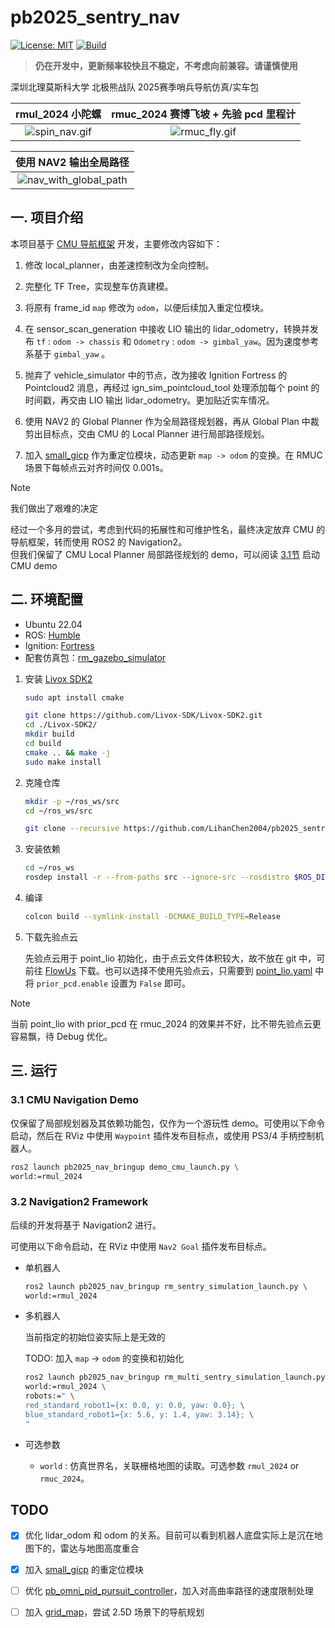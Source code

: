 # pb2025_sentry_nav

[![License: MIT](https://img.shields.io/badge/License-MIT-blue.svg)](https://opensource.org/licenses/MIT)
[![Build](https://github.com/LihanChen2004/pb2025_sentry_nav/actions/workflows/ci.yml/badge.svg?branch=humble)](https://github.com/LihanChen2004/pb2025_sentry_nav/actions/workflows/ci.yml)

> **仍在开发中，更新频率较快且不稳定，不考虑向前兼容。请谨慎使用**

深圳北理莫斯科大学 北极熊战队 2025赛季哨兵导航仿真/实车包

| rmul_2024 小陀螺 | rmuc_2024 赛博飞坡 + 先验 pcd 里程计 |
|:-----------------:|:--------------:|
|![spin_nav.gif](https://raw.githubusercontent.com/LihanChen2004/picx-images-hosting/master/spin_nav.1ove3nw63o.gif)|![rmuc_fly.gif](https://raw.githubusercontent.com/LihanChen2004/picx-images-hosting/master/rmuc_fly_image.1aoyoashvj.gif)|

| 使用 NAV2 输出全局路径 |
|:-------------:|
|![nav_with_global_path](https://raw.githubusercontent.com/LihanChen2004/picx-images-hosting/master/nav_with_global_path.6ik9ck07h1.gif)|

## 一. 项目介绍

本项目基于 [CMU 导航框架](https://github.com/HongbiaoZ/autonomous_exploration_development_environment/tree/humble) 开发，主要修改内容如下：

1. 修改 local_planner，由差速控制改为全向控制。

2. 完整化 TF Tree，实现整车仿真建模。

3. 将原有 frame_id `map` 修改为 `odom`，以便后续加入重定位模块。

4. 在 sensor_scan_generation 中接收 LIO 输出的 lidar_odometry，转换并发布 `tf` : `odom -> chassis` 和 `Odometry` : `odom -> gimbal_yaw`。因为速度参考系基于 `gimbal_yaw` 。

5. 抛弃了 vehicle_simulator 中的节点，改为接收 Ignition Fortress 的 Pointcloud2 消息，再经过 ign_sim_pointcloud_tool 处理添加每个 point 的时间戳，再交由 LIO 输出 lidar_odometry。更加贴近实车情况。

6. 使用 NAV2 的 Global Planner 作为全局路径规划器，再从 Global Plan 中裁剪出目标点，交由 CMU 的 Local Planner 进行局部路径规划。

7. 加入 [small_gicp](https://github.com/koide3/small_gicp) 作为重定位模块，动态更新 `map -> odom` 的变换。在 RMUC 场景下每帧点云对齐时间仅 0.001s。

> [!NOTE]  
> 我们做出了艰难的决定
>
> 经过一个多月的尝试，考虑到代码的拓展性和可维护性名，最终决定放弃 CMU 的导航框架，转而使用 ROS2 的 Navigation2。  
> 但我们保留了 CMU Local Planner 局部路径规划的 demo，可以阅读 [3.1节](#31-cmu-navigation-demo) 启动 CMU demo

## 二. 环境配置

- Ubuntu 22.04
- ROS: [Humble](https://docs.ros.org/en/humble/Installation/Ubuntu-Install-Debs.html)
- Ignition: [Fortress](https://gazebosim.org/docs/fortress/install_ubuntu/)
- 配套仿真包：[rm_gazebo_simulator](https://github.com/LihanChen2004/rmul24_gazebo_simulator)

1. 安装 [Livox SDK2](https://github.com/Livox-SDK/Livox-SDK2)

    ```sh
    sudo apt install cmake
    ```

    ```sh
    git clone https://github.com/Livox-SDK/Livox-SDK2.git
    cd ./Livox-SDK2/
    mkdir build
    cd build
    cmake .. && make -j
    sudo make install
    ```

2. 克隆仓库

    ```zsh
    mkdir -p ~/ros_ws/src
    cd ~/ros_ws/src
    ```

    ```zsh
    git clone --recursive https://github.com/LihanChen2004/pb2025_sentry_nav.git
    ```

3. 安装依赖

    ```zsh
    cd ~/ros_ws
    rosdep install -r --from-paths src --ignore-src --rosdistro $ROS_DISTRO -y
    ```

4. 编译

    ```zsh
    colcon build --symlink-install -DCMAKE_BUILD_TYPE=Release
    ```

5. 下载先验点云

    先验点云用于 point_lio 初始化，由于点云文件体积较大，故不放在 git 中，可前往 [FlowUs](https://flowus.cn/lihanchen/share/87f81771-fc0c-4e09-a768-db01f4c136f4?code=4PP1RS) 下载。也可以选择不使用先验点云，只需要到 [point_lio.yaml](./pb2025_nav_bringup/config/simulation/point_lio.yaml) 中将 `prior_pcd.enable` 设置为 `False` 即可。

> [!NOTE]  
> 当前 point_lio with prior_pcd 在 rmuc_2024 的效果并不好，比不带先验点云更容易飘，待 Debug 优化。

## 三. 运行

### 3.1 CMU Navigation Demo

仅保留了局部规划器及其依赖功能包，仅作为一个游玩性 demo。可使用以下命令启动，然后在 RViz 中使用 `Waypoint` 插件发布目标点，或使用 PS3/4 手柄控制机器人。

```zsh
ros2 launch pb2025_nav_bringup demo_cmu_launch.py \
world:=rmul_2024
```

### 3.2 Navigation2 Framework

后续的开发将基于 Navigation2 进行。

可使用以下命令启动，在 RViz 中使用 `Nav2 Goal` 插件发布目标点。

- 单机器人

    ```zsh
    ros2 launch pb2025_nav_bringup rm_sentry_simulation_launch.py \
    world:=rmul_2024
    ```

- 多机器人

    当前指定的初始位姿实际上是无效的

    TODO: 加入 `map` -> `odom` 的变换和初始化

    ```zsh
    ros2 launch pb2025_nav_bringup rm_multi_sentry_simulation_launch.py \
    world:=rmul_2024 \
    robots:=" \
    red_standard_robot1={x: 0.0, y: 0.0, yaw: 0.0}; \
    blue_standard_robot1={x: 5.6, y: 1.4, yaw: 3.14}; \
    "
    ```

- 可选参数

  - `world` : 仿真世界名，关联栅格地图的读取。可选参数 `rmul_2024` or `rmuc_2024`。

## TODO

- [x] 优化 lidar_odom 和 odom 的关系。目前可以看到机器人底盘实际上是沉在地图下的，雷达与地图高度重合

- [x] 加入 [small_gicp](https://github.com/koide3/small_gicp) 的重定位模块

- [ ] 优化 [pb_omni_pid_pursuit_controller](https://github.com/LihanChen2004/pb_omni_pid_pursuit_controller)，加入对高曲率路径的速度限制处理

- [ ] 加入 [grid_map](https://github.com/ANYbotics/grid_map)，尝试 2.5D 场景下的导航规划
